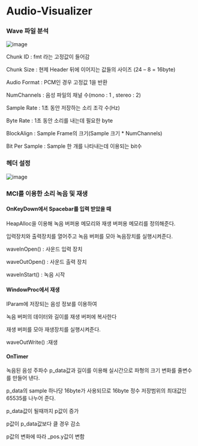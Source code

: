 # Audio-Visualizer

### Wave 파일 분석

![image](https://github.com/wlehd12/Audio-Visualizer/assets/125344095/1fb5f3ff-7886-4cb0-94f0-39770fce6501)

Chunk ID : fmt 라는 고정값이 들어감

Chunk Size : 현제 Header 뒤에 이어지는 값들의 사이즈 (24 – 8 = 16byte)

Audio Format : PCM인 경우 고정값 1을 반환

NumChannels : 음성 파일의 채널 수(mono : 1 , stereo : 2)

Sample Rate : 1초 동안 저장하는 소리 조각 수(Hz)

Byte Rate : 1초 동안 소리를 내는데 필요한 byte

BlockAlign : Sample Frame의 크기(Sample 크기 * NumChannels)

Bit Per Sample : Sample 한 개를 나타내는데 이용되는 bit수

### 헤더 설정

![image](https://github.com/wlehd12/Audio-Visualizer/assets/125344095/b2872216-50c7-4f98-8455-cb3ef87800d0)

### MCI를 이용한 소리 녹음 및 재생

#### OnKeyDown에서 Spacebar를 입력 받았을 때

HeapAlloc을 이용해 녹음 버퍼용 메모리와 재생 버퍼용 메모리를 정의해준다.

입력장치와 출력장치를 열어주고 녹음 버퍼를 모아 녹음장치를 실행시켜준다.

waveInOpen() : 사운드 입력 장치

waveOutOpen() : 사운드 출력 장치

waveInStart() : 녹음 시작

#### WindowProc에서 재생
lParam에 저장되는 음성 정보를 이용하여

녹음 버퍼의 데이터와 길이를 재생 버퍼에 복사한다

재생 버퍼를 모아 재생장치를 실행시켜준다.

waveOutWrite() :재생

#### OnTimer

녹음된 음성 주파수 p_data값과 길이를 이용해 실시간으로 파형의 크기 변화를 줄변수를 만들어 낸다.

p_data의 sample 하나당 16byte가 사용되므로 16byte 정수 저장범위의 최대값인 65535를 나누어 준다.

p_data값이 될때까지 p값이 증가 

p값이 p_data값보다 클 경우 감소 

p값의 변화에 따라 _pos.y값이 변함




